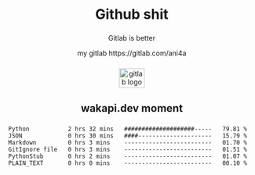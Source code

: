 <h1 align="center">Github shit</h1>

###

<p align="center">Gitlab is better</p>

<p align="center">my gitlab https://gitlab.com/ani4a</p>

###

<div align="center">
  <img src="https://cdn.jsdelivr.net/gh/devicons/devicon/icons/gitlab/gitlab-original.svg" height="40" width="52" alt="gitlab logo"  />
</div>

###

<h2 align="center">wakapi.dev moment</h2>

###

<!--START_SECTION:waka-->

```text
Python           2 hrs 32 mins   ####################-----   79.81 %
JSON             0 hrs 30 mins   ####---------------------   15.79 %
Markdown         0 hrs 3 mins    -------------------------   01.70 %
GitIgnore file   0 hrs 3 mins    -------------------------   01.51 %
PythonStub       0 hrs 2 mins    -------------------------   01.07 %
PLAIN_TEXT       0 hrs 0 mins    -------------------------   00.10 %
```

<!--END_SECTION:waka-->

###
